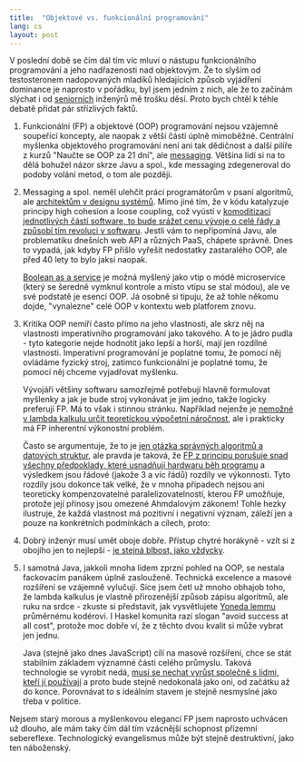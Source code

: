```yaml
---
title:  "Objektové vs. funkcionální programování"
lang: cs
layout: post
---
```


V poslední době se čím dál tím víc mluví o nástupu funkcionálního programování a jeho nadřazenosti nad objektovým. Že to slyším od testosteronem nadopovaných mladíků hledajících způsob vyjádření dominance je naprosto v pořádku, byl jsem jedním z nich, ale že to začínám slýchat i od [seniorních][Mature engineer] inženýrů mě trošku děsí. ‎Proto bych chtěl k téhle debatě přidat pár střízlivých faktů.

1. Funkcionální (FP) a objektové (OOP) programování nejsou vzájemně soupeřící koncepty, ale naopak z větší části úplně mimoběžné. Centrální myšlenka objektového programování není ani tak dědičnost a další pilíře z kurzů "Naučte se OOP za 21 dní", ale [messaging][Kay: Messaging]. Většina lidí si na to dělá bohužel názor skrze Javu a spol., kde messaging zdegeneroval do podoby volání metod, o tom ale později.

2. Messaging a spol. neměl ulehčit práci programátorům v psaní algoritmů, ale [architektům v designu systémů][Uncle Bob: Little architecture]. Mimo jiné tím, že v kódu katalyzuje principy high cohesion a loose coupling, což vyústí v [komoditizaci jednotlivých částí software, to bude srážet cenu vývoje o celé řády a způsobí tím revoluci v softwaru][Brooks: Silver bullet]. Jestli vám to nepřipomíná Javu, ale problematiku dnešních web API a různých PaaS, chápete správně. Dnes to vypadá, jak kdyby FP přišlo vyřešit nedostatky zastaralého OOP, ale před 40 lety to bylo jaksi naopak.

    [Boolean as a service][booleans.io] je možná myšlený jako vtip o módě microservice (který se šeredně vymknul kontrole a místo vtipu se stal módou), ale ve své podstatě je esencí OOP. Já osobně si tipuju, že až tohle někomu dojde, "vynalezne" celé OOP v kontextu web platforem znovu.

3. Kritika OOP nemíří často přímo na jeho vlastnosti, ale skrz něj na vlastnosti imperativního programování jako takového. A to je jádro pudla - tyto kategorie nejde hodnotit jako lepší a horší, mají jen rozdílné vlastnosti. Imperativní programování je poplatné tomu, že pomocí něj ovládáme fyzický stroj, zatímco funkcionální je poplatné tomu, že pomocí něj chceme vyjadřovat myšlenku.

    Vývojáři většiny softwaru samozřejmě potřebují hlavně formulovat myšlenky a jak je bude stroj vykonávat je jim jedno, takže logicky preferují FP. Má to však i stinnou stránku. Například nejenže je [nemožné v lambda kalkulu určit teoretickou výpočetní náročnost][SO: lambda calculus], ale i prakticky má FP inherentní výkonostní problém.

    Často se argumentuje, že to je [jen otázka správných algoritmů a datových struktur][HAMT], ale pravda je taková, že [FP z principu porušuje snad všechny předpoklady, které usnadňují hardwaru běh programu][FP is bullshit] a výsledkem jsou řádové (jakože 3 a víc řádů) rozdíly ve výkonnosti.‎ Tyto rozdíly jsou dokonce tak velké, že v mnoha případech nejsou ani teoreticky kompenzovatelné paralelizovatelností, kterou FP umožňuje, protože její přínosy jsou omezené Ahmdalovým zákonem! Tohle hezky ilustruje, že každá vlastnost má pozitivní i negativní význam, záleží jen a pouze na konkrétních podmínkách a cílech, proto: 

4. Dobrý inženýr musí umět oboje dobře. Přístup chytré horákyně - vzít si z obojího jen to nejlepší - [je stejná blbost, jako vždycky][Strange Loop].

5. I samotná Java, jakkoli mnoha lidem zprzní pohled na OOP, se nestala fackovacím panákem úplně zaslouženě. Technická excelence a masové rozšíření se vzájemně vylučují. Sice jsem četl už mnoho obhajob toho, že lambda kalkulus je vlastně přirozenější způsob zápisu algoritmů, ale ruku na srdce - zkuste si představit, jak vysvětlujete [Yoneda lemmu][Yoneda lemma] průměrnému kodérovi. I Haskel komunita razí slogan "avoid success at all cost", protože moc dobře ví, že z těchto dvou kvalit si může vybrat jen jednu.

    Java (stejně jako dnes JavaScript) cílí na masové rozšíření, chce se stát stabilním základem významné části celého průmyslu. Taková technologie se vyrobit nedá, [musí se nechat vyrůst společně s lidmi, kteří jí používají][Growing a language] a proto bude stejně nedokonalá jako oni, od začátku až do konce. Porovnávat to s ideálním stavem je stejně nesmyslné jako třeba v politice.

Nejsem starý morous a myšlenkovou elegancí FP jsem naprosto uchvácen už dlouho, ale mám taky čím dál tím vzácnější schopnost přízemní sebereflexe. Technologický evangelismus může být stejně destruktivní, jako ten náboženský.

[Mature engineer]: http://www.kitchensoap.com/2012/10/25/on-being-a-senior-engineer/
[Kay: Messaging]: http://c2.com/cgi/wiki?AlanKayOnMessaging
[Uncle Bob: Little architecture]: http://blog.cleancoder.com/uncle-bob/2016/01/04/ALittleArchitecture.html
[Brooks: Silver bullet]: http://worrydream.com/refs/Brooks-NoSilverBullet.pdf
[booleans.io]: https://booleans.io/
[SO: lambda calculus]: http://cstheory.stackexchange.com/questions/23798/p-and-np-classes-explanation-through-lambda-calculus
[HAMT]: https://blog.acolyer.org/2015/11/27/hamt/
[FP is bullshit]: http://funkcionalne.cz/2015/09/grim-hardware-realities-of-functional-programming/
[Strange Loop]: https://www.youtube.com/watch?v=449j7oKQVkc
[Growing a language]: https://www.youtube.com/watch?v=_ahvzDzKdB0
[Yoneda lemma]: https://en.wikipedia.org/wiki/Yoneda_lemma
